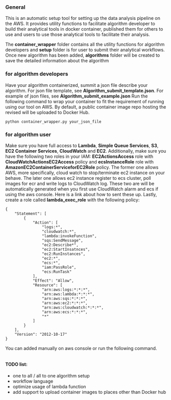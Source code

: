 ### General
This is an automatic setup tool for setting up the data analysis pipeline on the AWS. It provides utility functions to facilitate algorithm developer to build their analytical tools in docker container, published them for others to use and users to use those analytical tools to facilitate their analysis.

The __container_wrapper__ folder contains all the utility functions for algorithm developers and __setup__ folder is for user to submit their analytical workflows. 
Once new algorithm has been added, __algorithms__ folder will be created to save the detailed information about the algorithm


### for algorithm developers
Have your algorithm containerized, summit a json file describe your algorithm.
For json file template, see __Algorithm_submit_template.json__. For example of json files, see __Algorithm_submit_example.json__
Run the following command to wrap your container to fit the requirement of running using our tool on AWS. By default, a public container image repo hosting the revised will be uploaded to Docker Hub.
```
python container_wrapper.py your_json_file
```


### for algorithm user
Make sure you have full access to **Lambda**, **Simple Queue Services**, **S3**, **EC2 Container Services**, **CloudWatch** and **EC2**.
Additionally, make sure you have the following two roles in your IAM: __EC2ActionsAccess__ role with __CloudWatchActionsEC2Access__ policy and  __ecsInstanceRole__ role with __AmazonEC2ContainerServiceforEC2Role__ policy.
The former one allows AWS, more specifically, cloud watch to stop/terminate ec2 instance on your behave. The later one allows ec2 instance register to ecs cluster, poll images for ecr and write logs to CloudWatch log.
These two are will be automatically generated when you first use CloudWatch alarm and ecs if using the aws console. Here is a link about how to sent these up.
Lastly, create a role called __lambda_exec_role__ with the following policy:
```
{
    "Statement": [
        {
            "Action": [
                "logs:*",
                "cloudwatch:*",
                "lambda:invokeFunction",
                "sqs:SendMessage",
                "ec2:Describe*",
                "ec2:StartInsatnces",
                "ec2:RunInstances",
                "ec2:*",
                "ecs:*",
                "iam:PassRole",
                "ecs:RunTask"
            ],
            "Effect": "Allow",
            "Resource": [
                "arn:aws:logs:*:*:*",
                "arn:aws:lambda:*:*:*",
                "arn:aws:sqs:*:*:*",
                "arn:aws:ec2:*:*:*",
                "arn:aws:cloudwatch:*:*:*",
                "arn:aws:ecs:*:*:*",
                "*"
            ]
        }
    ],
    "Version": "2012-10-17"
}
```
You can added manually on aws console or run the following command. 
```
``` 

#### TODO list:
- one to all / all to one algorithm setup
- workflow language
- optimize usage of lambda function
- add support to upload container images to places other than Docker hub